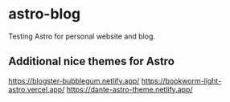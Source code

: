 # astro-blog

Testing Astro for personal website and blog.

## Additional nice themes for Astro

https://blogster-bubblegum.netlify.app/
https://bookworm-light-astro.vercel.app/
https://dante-astro-theme.netlify.app/
